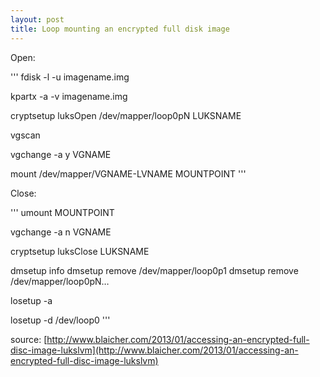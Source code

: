 ```yaml
---
layout: post
title: Loop mounting an encrypted full disk image
---
```


Open:

'''
fdisk -l -u imagename.img

kpartx -a -v imagename.img

cryptsetup luksOpen /dev/mapper/loop0pN LUKSNAME

vgscan

vgchange -a y VGNAME

mount /dev/mapper/VGNAME-LVNAME MOUNTPOINT
'''

Close:

'''
umount MOUNTPOINT

vgchange -a n VGNAME

cryptsetup luksClose LUKSNAME

dmsetup info
dmsetup remove /dev/mapper/loop0p1
dmsetup remove /dev/mapper/loop0pN…

losetup -a

losetup -d /dev/loop0
'''

source: [http://www.blaicher.com/2013/01/accessing-an-encrypted-full-disc-image-lukslvm](http://www.blaicher.com/2013/01/accessing-an-encrypted-full-disc-image-lukslvm)

